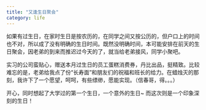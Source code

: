 ```yaml
---
title: "又逢生日聚会"
category: life
---
```


如果有过生日，在家时生日是按农历的，在同学之间又按公历的，但户口上的时间也不对，所以成了没有明确的生日时间。既然没明确时间，本可能安排在前天的生日聚会，因老弟的到来而推迟过今天的了，就当给老弟接风，同学小聚吧。

实习的公司蛮贴心，赠送本月过生日的员工蛋糕消费券，丹比出品，挺精致。比较难忘的是，老弟给我点了份“长寿面”和朋友们的祝福和班长的给力。在蜡烛灭的那刻，我许下了一个愿望，呵呵，有些缥缈，愿能实现。（信春哥，得。。。）

开心，同时想起了大学过的第一个生日，一个意外的生日~ 而这次则是一个印象深刻的生日！
